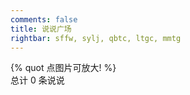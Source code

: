 ```yaml
---
comments: false
title: 说说广场
rightbar: sffw, sylj, qbtc, ltgc, mmtg
---
```


<link href="https://jsd.admincdn.com/npm/penndu@17.0.0/memos/css/style.css" rel="stylesheet" type="text/css">
<link href="https://jsd.admincdn.com/npm/penndu@17.0.0/memos/css/highlight.github.min.css" rel="stylesheet" type="text/css">
{% quot 点图片可放大! %}
<section id="main" class="container">
    <div class="total">总计 <span id="total">0</span> 条说说</div>
    <div id="memos" class="memos"></div>
</section>
<script type="text/javascript">
    var memos = {
        host: 'https://s.dusays.com/',
        limit: '10',
        creatorId: '1',
        domId: '#memos',
        username: 'penn',
        name: 'Teacher Du',
    }
</script>
<script type="text/javascript" src="https://jsd.admincdn.com/npm/penndu@17.0.0/memos/js/lazyload.min.js?v=17.8.3"></script>
<script type="text/javascript" src="https://jsd.admincdn.com/npm/penndu@17.0.0/memos/js/marked.min.js?v=11.1.1"></script>    
<script type="text/javascript" src="https://jsd.admincdn.com/npm/penndu@17.0.0/memos/js/view-image.min.js?v=2.0.2"></script>
<script type="text/javascript" src="https://jsd.admincdn.com/npm/penndu@17.0.0/memos/js/moment.min.js?v=2.30.1"></script>
<script type="text/javascript" src="https://jsd.admincdn.com/npm/penndu@17.0.0/memos/js/moment.twitter.js"></script>
<script type="text/javascript" src="https://jsd.admincdn.com/npm/penndu@17.0.0/memos/js/highlight.min.js?v=11.9.0"></script>
<script type="text/javascript" src="https://jsd.admincdn.com/npm/penndu@17.0.0/memos/js/main.js"></script>
<script>hljs.highlightAll();</script>
